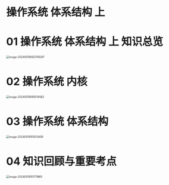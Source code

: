 # 操作系统 体系结构 上



# 01 操作系统 体系结构 上 知识总览

<img src="https://cvp.oss-cn-shanghai.aliyuncs.com/picgo/202405190927376.png" alt="image-20240519092709287" style="zoom:50%;" />



# 02 操作系统 内核

<img src="https://cvp.oss-cn-shanghai.aliyuncs.com/picgo/202405190950791.png" alt="image-20240519095014582" style="zoom:50%;" />



# 03 操作系统 体系结构

<img src="https://cvp.oss-cn-shanghai.aliyuncs.com/picgo/202405191010569.png" alt="image-20240519101013409" style="zoom:50%;" />



# 04 知识回顾与重要考点

<img src="https://cvp.oss-cn-shanghai.aliyuncs.com/picgo/202405191017761.png" alt="image-20240519101711665" style="zoom:50%;" />
